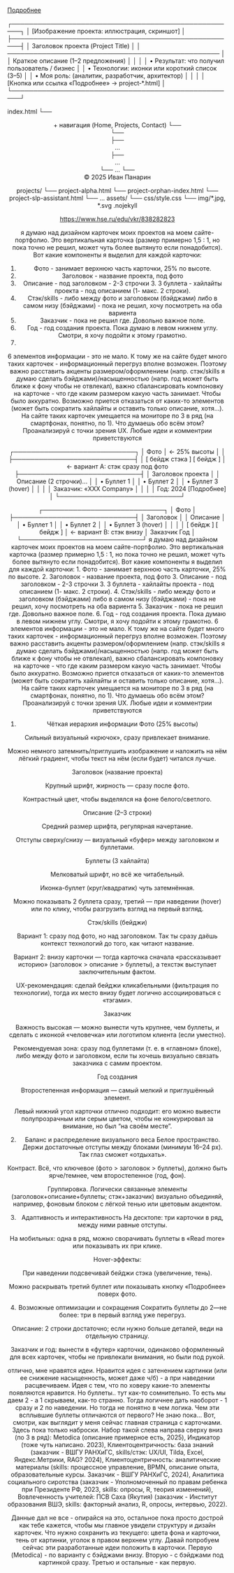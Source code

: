 <a href="projects/project‑alpha.html">Подробнее</a>



┌────────────────────────────────────────────────────┐
│ [Изображение проекта: иллюстрация, скриншот]     │
├────────────────────────────────────────────────────┤
│ Заголовок проекта (Project Title)                 │
│ ─────────────────────────────────────────────────  │
│ Краткое описание (1–2 предложения)                │
│                                                    │
│ • Результат: что получил пользователь / бизнес    │
│ • Технологии: иконки или короткий список (3–5)    │
│ • Моя роль: (аналитик, разработчик, архитектор)   │
│                                                    │
│ [Кнопка или ссылка «Подробнее» → project‑*.html]  │
└────────────────────────────────────────────────────┘


index.html
└── <header> + навигация (Home, Projects, Contact)
└── <main>
    └── <section class="cards">
        ├── <article class="card">…</article>
        ├── <article class="card">…</article>
        └── …
└── <footer>© 2025 Иван Панарин</footer>

projects/
└── project-alpha.html
└── project-orphan-index.html
└── project-slp-assistant.html
└── …
assets/
└── css/style.css
└── img/*.jpg, *.svg
.nojekyll



https://www.hse.ru/edu/vkr/838282823

я думаю над дизайном карточек моих проектов на моем сайте-портфолио. Это вертикальная карточка (размер примерно 1,5 : 1, но пока точно не решил, 
может чуть более вытянуто если понадобится). Вот какие компоненты я выделил для каждой карточки: 
1. Фото - занимает верхнюю часть карточки, 25% по высоте. 
2. Заголовок - название проекта, под фото 
3. Описание - под заголовком - 2-3 строчки 3. 3 буллета - хайлайты проекта - под описанием (1- макс. 2 строки). 
4. Стэк/skills - либо между фото и заголовком (бэйджами) либо в самом низу (бэйджами) - пока не решил, хочу посмотреть на оба вариента 
5. Заказчик - пока не решил где. Довольно важное поле. 
6. Год - год создания проекта. Пока думаю в левом нижнем углу. Смотри, я хочу подойти к этому грамотно. 
7. 
6 элементов информации - это не мало. К тому же на сайте будет много таких карточек - информационный перегруз вполне возможен. 
Поэтому важно расставить акценты размером/оформлением (напр. стэк/skills я думаю сделать бэйджами)/насыщенностью (напр. год может быть ближе к фону 
чтобы не отвлекал), важно сбалансировать компоновку на карточке - что где каким размером какую часть занимает. Чтобы было аккуратно. 
Возможно приется отказаться от каких-то элементов (может быть сократить хайлайты и оставить только описание, хотя...). 
На сайте таких карточек умещается на мониторе по 3 в ряд (на смартфонах, понятно, по 1). Что думаешь обо всём этом? 
Проанализируй с точки зрения UX. Любые идеи и комментрии приветствуются

┌────────────────────────────┐
│           Фото            │  ← 25% высоты
│                            │
├────────────────────────────┤
│ [ бейдж стэка ] [ бейдж ] │  ← вариант A: стэк сразу под фото
├────────────────────────────┤
│ Заголовок проекта         │
│ Описание (2 строчки)...   │
│ • Буллет 1                │
│ • Буллет 2                │
│ • Буллет 3 (hover)        │
│                            │
│ Заказчик: «XXX Company»   │
│                            │
│ Год: 2024           [Подробнее] │
└────────────────────────────┘


┌────────────────────────────┐
│           Фото            │
├────────────────────────────┤
│ Заголовок                  │
│ Описание                   │
│ • Буллет 1                 │
│ • Буллет 2                 │
│ • Буллет 3 (hover)         │
│                            │
│ [ бейдж ] [ бейдж ]        │  ← вариант B: стэк внизу
│ Заказчик     Год           │
└────────────────────────────┘
я думаю над дизайном карточек моих проектов на моем сайте-портфолио. Это вертикальная карточка (размер примерно 1,5 : 1, но пока точно не решил, может чуть более вытянуто если понадобится). Вот какие компоненты я выделил для каждой карточки: 1. Фото - занимает верхнюю часть карточки, 25% по высоте. 2. Заголовок - название проекта, под фото 3. Описание - под заголовком - 2-3 строчки 3. 3 буллета - хайлайты проекта - под описанием (1- макс. 2 строки). 4. Стэк/skills - либо между фото и заголовком (бэйджами) либо в самом низу (бэйджами) - пока не решил, хочу посмотреть на оба вариента 5. Заказчик - пока не решил где. Довольно важное поле. 6. Год - год создания проекта. Пока думаю в левом нижнем углу. Смотри, я хочу подойти к этому грамотно. 6 элементов информации - это не мало. К тому же на сайте будет много таких карточек - информационный перегруз вполне возможен. Поэтому важно расставить акценты размером/оформлением (напр. стэк/skills я думаю сделать бэйджами)/насыщенностью (напр. год может быть ближе к фону чтобы не отвлекал), важно сбалансировать компоновку на карточке - что где каким размером какую часть занимает. Чтобы было аккуратно. Возможно приется отказаться от каких-то элементов (может быть сократить хайлайты и оставить только описание, хотя...). На сайте таких карточек умещается на мониторе по 3 в ряд (на смартфонах, понятно, по 1). Что думаешь обо всём этом? Проанализируй с точки зрения UX. Любые идеи и комментрии приветствуются

1. Чёткая иерархия информации
Фото (25% высоты)

Сильный визуальный «крючок», сразу привлекает внимание.

Можно немного затемнить/приглушить изображение и наложить на нём лёгкий градиент, чтобы текст на нём (если будет) читалcя лучше.

Заголовок (название проекта)

Крупный шрифт, жирность — сразу после фото.

Контрастный цвет, чтобы выделялся на фоне белого/светлого.

Описание (2–3 строки)

Средний размер шрифта, регулярная начертание.

Отступы сверху/снизу — визуальный «буфер» между заголовком и буллетами.

Буллеты (3 хайлайта)

Мелковатый шрифт, но всё же читабельный.

Иконка-буллет (круг/квадратик) чуть затемнённая.

Можно показывать 2 буллета сразу, третий — при наведении (hover) или по клику, чтобы разгрузить взгляд на первый взгляд.

Стэк/skills (бейджи)

Вариант 1: сразу под фото, но над заголовком. Так ты сразу даёшь контекст технологий до того, как читают название.

Вариант 2: внизу карточки — тогда карточка сначала «рассказывает историю» (заголовок > описание > буллеты), а техстэк выступает заключительным фактом.

UX-рекомендация: сделай бейджи кликабельными (фильтрация по технологии), тогда их место внизу будет логично ассоциироваться с «тэгами».

Заказчик

Важность высокая — можно вынести чуть крупнее, чем буллеты, и сделать с иконкой «человечка» или логотипом клиента (если уместно).

Рекомендуемая зона: сразу под буллетами (т. е. в «главном» блоке), либо между фото и заголовком, если ты хочешь визуально связать заказчика с самим проектом.

Год создания

Второстепенная информация — самый мелкий и приглушённый элемент.

Левый нижний угол карточки отлично подходит: его можно вывести полупрозрачным или серым цветом, чтобы не конкурировал за внимание, но был “на своём месте”.

2. Баланс и распределение визуального веса
Белое пространство. Держи достаточные отступы между блоками (минимум 16–24 px). Так глаз сможет «отдыхать».

Контраст. Всё, что ключевое (фото > заголовок > буллеты), должно быть ярче/темнее, чем второстепенное (год, фон).

Группировка. Логически связанные элементы (заголовок+описание+буллеты; стэк+заказчик) визуально объединяй, например, фоновым блоком с лёгкой тенью или цветовым акцентом.

3. Адаптивность и интерактивность
На десктопе: три карточки в ряд, между ними равные отступы.

На мобильных: одна в ряд, можно сворачивать буллеты в «Read more» или показывать их при клике.

Hover-эффекты:

При наведении подсвечивай бейджи стэка (увеличение, тень).

Можно раскрывать третий буллет или показывать кнопку «Подробнее» поверх фото.

4. Возможные оптимизации и сокращения
Сократить буллеты до 2—не более: три в первый взгляд уже перегруз.

Описание: 2 строки достаточно; если нужно больше деталей, веди на отдельную страницу.

Заказчик и год: вынести в «футер» карточки, одинаково оформленный для всех карточек, чтобы не привлекали внимания, но были под рукой.


отлично, мне нравятся идеи.  Нравится идея с затенением картинки (или ее снижение насыщенность, может даже ч/б) - а при наведении расцвечиваем. 
Идея с тем, что по ховеру какие-то элементы появляются нравится. Но буллеты.. тут как-то сомнительно. То есть мы даем 2 - а 1 скрываем, как-то странно. 
Тогда логичнее дать наоборот - 1 сразу и 2 по наведении. Но тогда не понятно в чем логика. Чем эти всплывшие буллеты отличаются от первого? Не знаю пока... 
Вот, смотри, как выглядит у меня сейчас главная страница с карточками. Здесь пока только наброски. Набор такой слева направа сверху вниз (по 3 в ряд): 
Metodica (описание примерное есть, 2025), 
Индикатор (тоже чуть написано. 2023), 
Клиентоцентричность: база знаний (заказчик - ВШГУ РАНХиГС, skills/стэк: UX/UI, Tilda, Excel, Яндекс.Метрики, RAG? 2024), 
Клиентоцентричность: аналитические материалы (skills: процессное управление, BPMN, описание опыта, 
образовательные курсы. Заказчик - ВШГУ РАНХиГС, 2024), 
Аналитика социального сиротства (заказчик - Уполномоченный по правам ребенка при Президенте РФ, 2023, skills: опросы, R, теория изменений), 
Вовлеченность учителей: ПСВ Саха (Якутия) (заказчик - Институт образования ВШЭ, skills: факторный анализ, R, опросы, интервью, 2022). 

Данные дал не все - опирайся на это, остальное пока просто дострой как тебе кажется, чтобы мы главное увидели структуру и дизайн карточек. 
Что нужно сохранить из текущего: цвета фона и карточки, тень от картинки, уголок в правом верхнем углу. 
Давай попробуем сейчас эти разработанные идеи положить в карточки. 
Первую (Metodica) - по варианту с бэйджами внизу. Вторую - с бэйджами под картинкой сразу. 
Третью и остальные - как первую.
